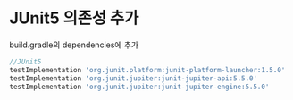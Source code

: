 # JUnit5 의존성 추가
build.gradle의 dependencies에 추가
~~~gradle
//JUnit5
testImplementation 'org.junit.platform:junit-platform-launcher:1.5.0'
testImplementation 'org.junit.jupiter:junit-jupiter-api:5.5.0'
testImplementation 'org.junit.jupiter:junit-jupiter-engine:5.5.0'
~~~
